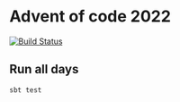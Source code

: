 
# Advent of code 2022

[![Build Status](https://drone.johanandersson.io/api/badges/johan1a/advent-of-code-2022/status.svg)](https://drone.johanandersson.io/johan1a/advent-of-code-2022)

## Run all days

```
sbt test
```
